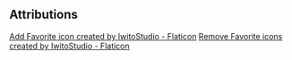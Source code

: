 

## Attributions

<a href="https://www.flaticon.com/free-icons/favorite" title="favorite icons">Add Favorite icon created by IwitoStudio - Flaticon</a>
<a href="https://www.flaticon.com/free-icons/ui" title="ui icons">Remove Favorite icons created by IwitoStudio - Flaticon</a>